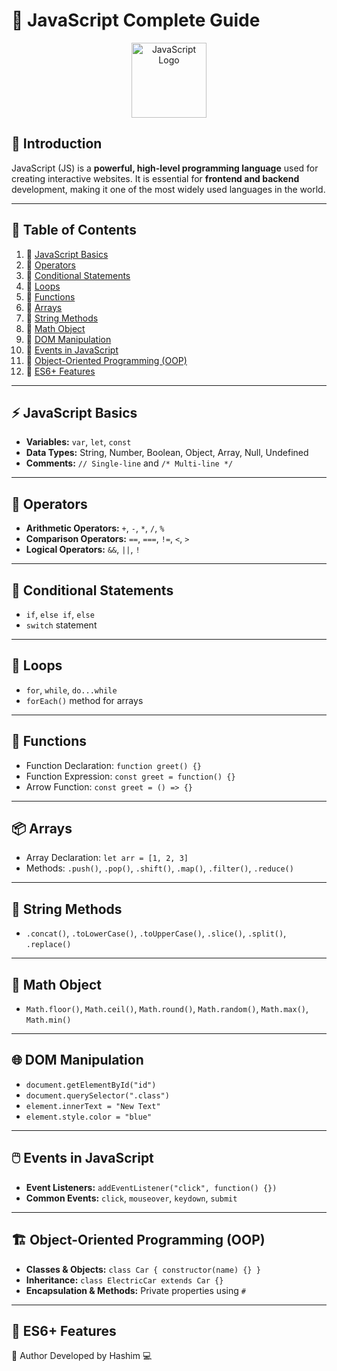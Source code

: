 # 🚀 JavaScript Complete Guide  

<p align="center">
  <img src="https://upload.wikimedia.org/wikipedia/commons/6/6a/JavaScript-logo.png" alt="JavaScript Logo" width="120">
</p>


## 📌 Introduction  
JavaScript (JS) is a **powerful, high-level programming language** used for creating interactive websites. It is essential for **frontend and backend** development, making it one of the most widely used languages in the world.  

---

## 📜 Table of Contents  
1. 🔹 [JavaScript Basics](#-javascript-basics)  
2. 🔹 [Operators](#-operators)  
3. 🔹 [Conditional Statements](#-conditional-statements)  
4. 🔹 [Loops](#-loops)  
5. 🔹 [Functions](#-functions)  
6. 🔹 [Arrays](#-arrays)  
7. 🔹 [String Methods](#-string-methods)  
8. 🔹 [Math Object](#-math-object)  
9. 🔹 [DOM Manipulation](#-dom-manipulation)  
10. 🔹 [Events in JavaScript](#-events-in-javascript)  
11. 🔹 [Object-Oriented Programming (OOP)](#-object-oriented-programming-oop)  
12. 🔹 [ES6+ Features](#-es6-features)  

---

## ⚡ JavaScript Basics  
- **Variables:** `var`, `let`, `const`  
- **Data Types:** String, Number, Boolean, Object, Array, Null, Undefined  
- **Comments:** `// Single-line` and `/* Multi-line */`  

---

## 🔢 Operators  
- **Arithmetic Operators:** `+`, `-`, `*`, `/`, `%`  
- **Comparison Operators:** `==`, `===`, `!=`, `<`, `>`  
- **Logical Operators:** `&&`, `||`, `!`  

---

## 🔄 Conditional Statements  
- `if`, `else if`, `else`  
- `switch` statement  

---

## 🔁 Loops  
- `for`, `while`, `do...while`  
- `forEach()` method for arrays  

---

## 🎯 Functions  
- Function Declaration: `function greet() {}`  
- Function Expression: `const greet = function() {}`  
- Arrow Function: `const greet = () => {}`  

---

## 📦 Arrays  
- Array Declaration: `let arr = [1, 2, 3]`  
- Methods: `.push()`, `.pop()`, `.shift()`, `.map()`, `.filter()`, `.reduce()`  

---

## 📝 String Methods  
- `.concat()`, `.toLowerCase()`, `.toUpperCase()`, `.slice()`, `.split()`, `.replace()`  

---

## 🔢 Math Object  
- `Math.floor()`, `Math.ceil()`, `Math.round()`, `Math.random()`, `Math.max()`, `Math.min()`  

---

## 🌐 DOM Manipulation  
- `document.getElementById("id")`  
- `document.querySelector(".class")`  
- `element.innerText = "New Text"`  
- `element.style.color = "blue"`  

---

## 🖱️ Events in JavaScript  
- **Event Listeners:** `addEventListener("click", function() {})`  
- **Common Events:** `click`, `mouseover`, `keydown`, `submit`  

---

## 🏗️ Object-Oriented Programming (OOP)  
- **Classes & Objects:** `class Car { constructor(name) {} }`  
- **Inheritance:** `class ElectricCar extends Car {}`  
- **Encapsulation & Methods:** Private properties using `#`  

---

## 🚀 ES6+ Features  


📌 Author
Developed by Hashim 💻
